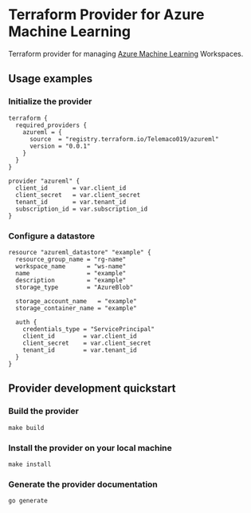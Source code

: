 # Terraform Provider for Azure Machine Learning

Terraform provider for managing [Azure Machine Learning](https://docs.microsoft.com/en-us/azure/machine-learning/) Workspaces. 

## Usage examples

### Initialize the provider
```hcl
terraform {
  required_providers {
    azureml = {
      source  = "registry.terraform.io/Telemaco019/azureml"
      version = "0.0.1"
    }
  }
}

provider "azureml" {
  client_id       = var.client_id
  client_secret   = var.client_secret
  tenant_id       = var.tenant_id
  subscription_id = var.subscription_id
}
```

### Configure a datastore
```hcl
resource "azureml_datastore" "example" {
  resource_group_name = "rg-name"
  workspace_name      = "ws-name"
  name                = "example"
  description         = "example"
  storage_type        = "AzureBlob"

  storage_account_name   = "example"
  storage_container_name = "example"

  auth {
    credentials_type = "ServicePrincipal"
    client_id        = var.client_id
    client_secret    = var.client_secret
    tenant_id        = var.tenant_id
  }
}
```

## Provider development quickstart

### Build the provider
```shell
make build
```

### Install the provider on your local machine
```shell
make install
```

### Generate the provider documentation
```shell
go generate
```
